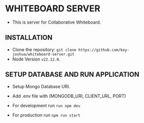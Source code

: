 # WHITEBOARD SERVER

- This is server for Collaborative Whiteboard.

## INSTALLATION

- Clone the repository: ```git clone https://github.com/key-joshua/whiteboard-server.git```
- Node Version ```v22.12.0```.

## SETUP DATABASE AND RUN APPLICATION

- Setup Mongo Database URI.
- Add .env file with (MONGODB_URI, CLIENT_URL, PORT)

- For development run ```run npm dev```
- For production run ```npm run start```
